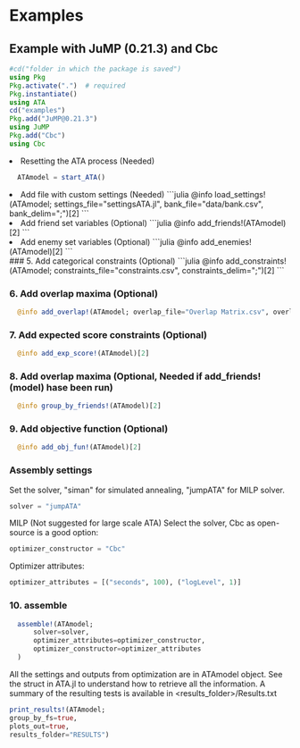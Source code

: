 # Examples

## Example with JuMP (0.21.3) and Cbc


```julia
#cd("folder in which the package is saved")
using Pkg
Pkg.activate(".")  # required
Pkg.instantiate()
using ATA
cd("examples")
Pkg.add("JuMP@0.21.3")
using JuMP
Pkg.add("Cbc")
using Cbc
```

<li> Resetting the ATA process (Needed)

```julia
  ATAmodel = start_ATA()
```
</li>
<li> Add file with custom settings (Needed)
```julia
  @info load_settings!(ATAmodel; settings_file="settingsATA.jl", bank_file="data/bank.csv", bank_delim=";")[2]
```
</li>
<li>Add friend set variables (Optional)
```julia
  @info add_friends!(ATAmodel)[2]
```
</li>
<li>Add enemy set variables (Optional)
```julia
  @info add_enemies!(ATAmodel)[2]
```
</li>
### 5. Add categorical constraints (Optional)
```julia
  @info add_constraints!(ATAmodel; constraints_file="constraints.csv", constraints_delim=";")[2]
```

### 6. Add overlap maxima (Optional)
```julia
  @info add_overlap!(ATAmodel; overlap_file="Overlap Matrix.csv", overlap_delim=";")[2]
```

### 7. Add expected score constraints (Optional)
```julia
  @info add_exp_score!(ATAmodel)[2]
```

### 8. Add overlap maxima (Optional, Needed if add_friends!(model) hase been run)
```julia
  @info group_by_friends!(ATAmodel)[2]
```

### 9. Add objective function (Optional)
```julia
  @info add_obj_fun!(ATAmodel)[2] 
```

### Assembly settings

Set the solver, "siman" for simulated annealing, "jumpATA" for MILP solver.
```julia
solver = "jumpATA"
```

MILP (Not suggested for large scale ATA)
Select the solver, Cbc as open-source is a good option:
```julia
optimizer_constructor = "Cbc"
```

Optimizer attributes:
```julia
optimizer_attributes = [("seconds", 100), ("logLevel", 1)]
```

### 10. assemble
```julia
  assemble!(ATAmodel;
      solver=solver,
      optimizer_attributes=optimizer_constructor,
      optimizer_constructor=optimizer_attributes
  )
```


All the settings and outputs from optimization are in ATAmodel object.
See the struct in ATA.jl to understand how to retrieve all the information.
A summary of the resulting tests is available in <results_folder>/Results.txt

```julia
print_results!(ATAmodel;
group_by_fs=true,
plots_out=true,
results_folder="RESULTS")
```

